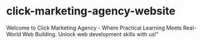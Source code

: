 # click-marketing-agency-website
Welcome to Click Marketing Agency - Where Practical Learning Meets Real-World Web Building. Unlock web development skills with us!" 
